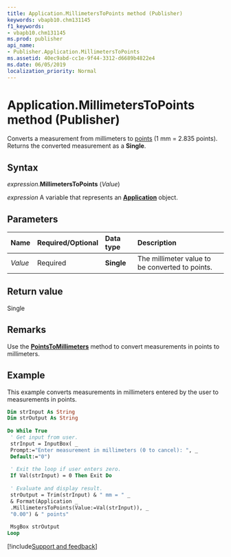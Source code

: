 ```yaml
---
title: Application.MillimetersToPoints method (Publisher)
keywords: vbapb10.chm131145
f1_keywords:
- vbapb10.chm131145
ms.prod: publisher
api_name:
- Publisher.Application.MillimetersToPoints
ms.assetid: 40ec9abd-cc1e-9f44-3312-d6689b4822e4
ms.date: 06/05/2019
localization_priority: Normal
---
```



# Application.MillimetersToPoints method (Publisher)

Converts a measurement from millimeters to [points](../language/glossary/vbe-glossary.md#point) (1 mm = 2.835 points). Returns the converted measurement as a **Single**.


## Syntax

_expression_.**MillimetersToPoints** (_Value_)

_expression_ A variable that represents an **[Application](Publisher.Application.md)** object.


## Parameters

|Name|Required/Optional|Data type|Description|
|:-----|:-----|:-----|:-----|
|_Value_|Required| **Single**|The millimeter value to be converted to points.|

## Return value

Single


## Remarks

Use the **[PointsToMillimeters](Publisher.Application.PointsToMillimeters.md)** method to convert measurements in points to millimeters.


## Example

This example converts measurements in millimeters entered by the user to measurements in points.

```vb
Dim strInput As String 
Dim strOutput As String 
 
Do While True 
 ' Get input from user. 
 strInput = InputBox( _ 
 Prompt:="Enter measurement in millimeters (0 to cancel): ", _ 
 Default:="0") 
 
 ' Exit the loop if user enters zero. 
 If Val(strInput) = 0 Then Exit Do 
 
 ' Evaluate and display result. 
 strOutput = Trim(strInput) & " mm = " _ 
 & Format(Application _ 
 .MillimetersToPoints(Value:=Val(strInput)), _ 
 "0.00") & " points" 
 
 MsgBox strOutput 
Loop
```




[!include[Support and feedback](~/includes/feedback-boilerplate.md)]